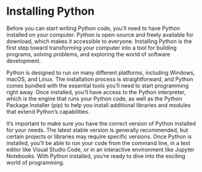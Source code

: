 # Installing Python

Before you can start writing Python code, you’ll need to have Python installed on your computer. Python is open-source and freely available for download, which makes it accessible to everyone. Installing Python is the first step toward transforming your computer into a tool for building programs, solving problems, and exploring the world of software development.

Python is designed to run on many different platforms, including Windows, macOS, and Linux. The installation process is straightforward, and Python comes bundled with the essential tools you’ll need to start programming right away. Once installed, you’ll have access to the Python interpreter, which is the engine that runs your Python code, as well as the Python Package Installer (pip) to help you install additional libraries and modules that extend Python’s capabilities.

It’s important to make sure you have the correct version of Python installed for your needs. The latest stable version is generally recommended, but certain projects or libraries may require specific versions. Once Python is installed, you’ll be able to run your code from the command line, in a text editor like Visual Studio Code, or in an interactive environment like Jupyter Notebooks. With Python installed, you’re ready to dive into the exciting world of programming.
